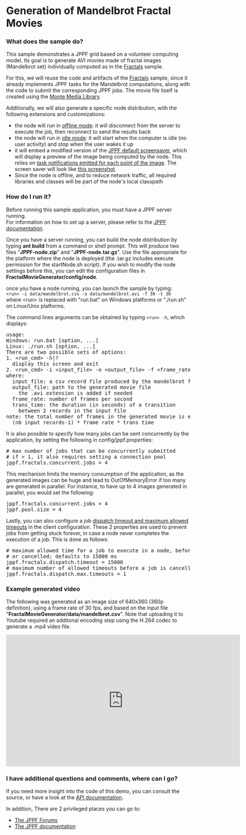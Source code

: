# Generation of Mandelbrot Fractal Movies

<h3>What does the sample do?</h3>
This sample demonstrates a JPPF grid based on a volunteer computing model.
Its goal is to generate AVI movies made of fractal images (Mandelbrot set) individually computed as in the <a href="../Fractals/Readme.html">Fractals</a> sample.
<p>For this, we will reuse the code and artifacts of the <a href="../Fractals/Readme.html">Fractals</a> sample, since it already implements JPPF tasks for the Mandelbrot computations, along with the code to submit the corresponding JPPF jobs.
The movie file itself is created using the <a href="http://www.randelshofer.ch/monte/">Monte Media Library</a>.
<p>Additionally, we will also generate a specific node distribution, with the following extensions and customizations:
<ul class="samplesList">
  <li>the node will run in <a href="https://www.jppf.org/doc/6.0/index.php?title=Deployment_and_run_modes#Offline_nodes">offline mode</a>: it will disconnect from the server to execute the job, then reconnect to send the results back</li>
  <li>the node will run in <a href="https://www.jppf.org/doc/6.0/index.php?title=Deployment_and_run_modes#JPPF_Node_in_.E2.80.9CIdle_Host.E2.80.9D_mode">idle mode</a>:
  it will start when the computer is idle (no user activity) and stop when the user wakes it up</li>
  <li>it will embed a modified version of the <a href="https://www.jppf.org/doc/6.0/index.php?title=JPPF_node_screensaver#JPPF_built-in_screensaver">JPPF default screensaver</a>, which will display a preview of the image being computed by the node.
  This relies on <a href="https://www.jppf.org/doc/6.0/index.php?title=Task_objects#Sending_notifications_from_a_task">task notifications emitted for each point of the image</a>.
  The screen saver will look like <a href="../shared/images/MandelbrotNode.gif" target="_blank">this screenshot</a>.</li>
  <li>Since the node is offline, and to reduce network traffic, all required libraries and classes will be part of the node's local classpath</li>
</ul>

<h3>How do I run it?</h3>
Before running this sample application, you must have a JPPF server running.<br>
For information on how to set up a server, please refer to the <a href="https://www.jppf.org/doc/6.0/index.php?title=Introduction">JPPF documentation</a>.
<p>Once you have a server running, you can build the node distribution by typing <b>ant build</b> from a command or shell prompt.
This will produce two files "<b>JPPF-node.zip</b>" and "<b>JPPF-node.tar.gz</b>". Use the file appropriate for the platform where the node is deployed (the .tar.gz includes execute permission for the startNode.sh script).
If you wish to modify the node settings before this, you can edit the configuration files in <b>FractalMovieGenerator/config/node</b>.<br>

<p>once you have a node running, you can launch the sample by typing:<br/>
<code>&lt;run&gt; -i data/mandelbrot.csv -o data/mandelbrot.avi -f 30 -t 30</code><br/>
where &lt;run&gt; is replaced with "run.bat" on Windows platforms or "./run.sh" on Linux/Unix platforms.
<p>The command lines arguments can be obtained by typing <code>&lt;run&gt; -h</code>, which displays:
<pre Class="samples">usage:
Windows: run.bat [option, ...]
Linux: ./run.sh [option, ...]
There are two possible sets of options:
1. &lt;run_cmd&gt; -h|?
  display this screen and exit
2. &lt;run_cmd&gt; -i &lt;input_file&gt; -o &lt;output_file&gt; -f &lt;frame_rate&gt; -t &lt;trans_time&gt;
where:
  input_file: a csv record file produced by the mandelbrot fractal sample
  output_file: path to the generated movie file
    the .avi extension is added if needed
  frame_rate: number of frames per second
  trans_time: the duration (in seconds) of a transition
    between 2 records in the input file
note: the total number of frames in the generated movie is equal to
  (nb_input_records-1) * frame_rate * trans_time
</pre>

<p>It is also possible to specify how many jobs can be sent concurrently by the application, by setting the following in config/jppf.properties:
<pre class="prettyprint lang-conf">
# max number of jobs that can be concurrently submitted
# if &gt; 1, it also requires setting a connection pool
jppf.fractals.concurrent.jobs = 4
</pre>

<p>This mechanism limits the memory consumption of the application, as the generated images can be huge and lead to OutOfMemoryError if too many are generated in parallel.
For instance, to have up to 4 images generated in parallel, you would set the following:
<pre class="prettyprint lang-conf">
jppf.fractals.concurrent.jobs = 4
jppf.pool.size = 4
</pre>

<p>Lastly, you can also configure a job <a href="https://www.jppf.org/doc/6.0/index.php?title=Job_Service_Level_Agreement#Expiration_of_job_dispatches">dispatch timeout and maximum allowed timeouts</a> in the client configuration.
These 2 properties are used to prevent jobs from getting stuck forever, in case a node never completes the execution of a job. This is done as follows:
<pre class="prettyprint lang-conf">
# maximum allowed time for a job to execute in a node, before it is resubmitted
# or cancelled; defaults to 15000 ms
jppf.fractals.dispatch.timeout = 15000
# maximum number of allowed timeouts before a job is cancelled; defaults to 1
jppf.fractals.dispatch.max.timeouts = 1
</pre>

<h3>Example generated video</h3>
The following was generated as an image size of 640x360 (360p definition), using a frame rate of 30 fps, and based on the input file "<b>FractalMovieGenerator/data/mandelbrot.csv</b>".
Note that uploading it to Youtube required an additonal encoding step using the H.264 codec to generate a .mp4 video file.
<p><iframe width="640" height="360" src="http://www.youtube.com/embed/JDVBQHkEsMM?feature=player_detailpage" frameborder="0" allowfullscreen></iframe>

<h3>I have additional questions and comments, where can I go?</h3>
<p>If you need more insight into the code of this demo, you can consult the source, or have a look at the <a href="javadoc/index.html">API documentation</a>.
<p>In addition, There are 2 privileged places you can go to:
<ul class="samplesList">
  <li><a href="https://www.jppf.org/forums">The JPPF Forums</a></li>
  <li><a href="https://www.jppf.org/doc/6.0/">The JPPF documentation</a></li>
</ul>

